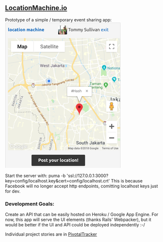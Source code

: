 ## [LocationMachine.io](https://www.locationmachine.io)

Prototype of a simple / temporary event sharing app:
![Screenshot](/app/assets/images/location-machine-dot-io-mvp.png)

Start the server with:
    puma -b 'ssl://127.0.0.1:3000?key=config/localhost.key&cert=config/localhost.crt'
This is because Facebook will no longer accept http endpoints, comitting
localhost keys just for dev.

### Development Goals:

Create an API that can be easily hosted on Heroku / Google App Engine.
For now, this app will serve the UI elements (thanks Rails' Webpacker), but
it would be better if the UI and API could be deployed independently :-/

Individual project stories are in [PivotalTracker](https://www.pivotaltracker.com/n/projects/2230844)

